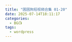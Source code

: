 ```yaml
---
title: "困困狗短视频合集 01-20"
date: 2025-07-14T18:11:17
categories:
  - BG📺
tags:
  - wordpress
---
```





